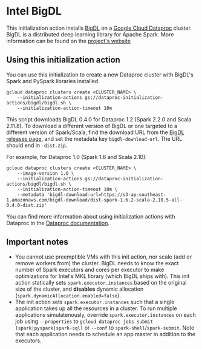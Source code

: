# Intel BigDL

This initialization action installs [BigDL](https://github.com/intel-analytics/BigDL)
on a [Google Cloud Dataproc](https://cloud.google.com/dataproc) cluster.
BigDL is a distributed deep learning library for Apache Spark. More information can be found on the
[project's website](https://bigdl-project.github.io/)

## Using this initialization action

You can use this initialization to create a new Dataproc cluster with BigDL's Spark and PySpark libraries installed.

```
gcloud dataproc clusters create <CLUSTER_NAME> \
    --initialization-actions gs://dataproc-initialization-actions/bigdl/bigdl.sh \
    --initialization-action-timeout 10m
```

This script downloads BigDL 0.4.0 for Dataproc 1.2 (Spark 2.2.0 and Scala 2.11.8). To download a different version of BigDL or one targeted to a different version of Spark/Scala, find the download URL from the [BigDL releases page](https://bigdl-project.github.io/master/#release-download), and set the metadata key `bigdl-download-url`. The URL should end in `-dist.zip`.

For example, for Dataproc 1.0 (Spark 1.6 and Scala 2.10):

```
gcloud dataproc clusters create <CLUSTER_NAME> \
    --image-version 1.0 \
    --initialization-actions gs://dataproc-initialization-actions/bigdl/bigdl.sh \
    --initialization-action-timeout 10m \
    --metadata 'bigdl-download-url=https://s3-ap-southeast-1.amazonaws.com/bigdl-download/dist-spark-1.6.2-scala-2.10.5-all-0.4.0-dist.zip'
```

You can find more information about using initialization actions with Dataproc in the [Dataproc documentation](https://cloud.google.com/dataproc/init-actions).

## Important notes

* You cannot use preemptible VMs with this init action, nor scale (add or remove workers from) the cluster. BigDL needs to know the exact number of Spark executors and cores per executor to make optimizations for Intel's MKL library (which BigDL ships with). This init action statically sets `spark.executor.instances` based on the original size of the cluster, and **disables** dynamic allocation (`spark.dynamicAllocation.enabled=false`).
* The init action sets `spark.executor.instances` such that a single application takes up all the resources in a cluster. To run multiple applications simulatenously, override `spark.executor.instances` on each job using `--properties` to `gcloud dataproc jobs submit [spark|pyspark|spark-sql]` or `--conf` to `spark-shell`/`spark-submit`. Note that each application needs to schedule an app master in addition to the executors.
